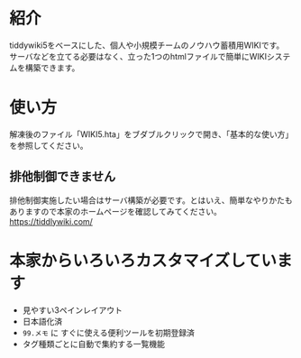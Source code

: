 # 紹介
tiddywiki5をベースにした、個人や小規模チームのノウハウ蓄積用WIKIです。
サーバなどを立てる必要はなく、立った1つのhtmlファイルで簡単にWIKIシステムを構築できます。

# 使い方
解凍後のファイル「WIKI5.hta」をブダブルクリックで開き、「基本的な使い方」を参照してください。

## 排他制御できません
排他制御実施したい場合はサーバ構築が必要です。とはいえ、簡単なやりかたもありますので本家のホームページを確認してみてください。
https://tiddlywiki.com/

# 本家からいろいろカスタマイズしています
- 見やすい3ペインレイアウト
- 日本語化済
- `99.メモ` に すぐに使える便利ツールを初期登録済
- タグ種類ごとに自動で集約する一覧機能
